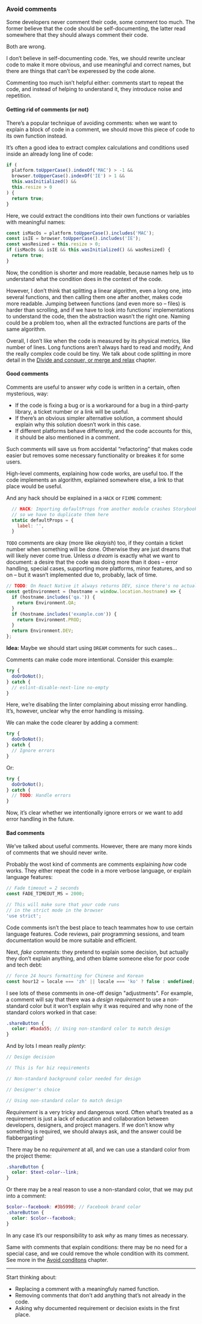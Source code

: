 ### Avoid comments

Some developers never comment their code, some comment too much. The former believe that the code should be self-documenting, the latter read somewhere that they should always comment their code.

Both are wrong.

I don’t believe in self-documenting code. Yes, we should rewrite unclear code to make it more obvious, and use meaningful and correct names, but there are things that can’t be experessed by the code alone.

Commenting too much isn’t helpful either: comments start to repeat the code, and instead of helping to understand it, they introduce noise and repetition.

#### Getting rid of comments (or not)

There’s a popular technique of avoiding comments: when we want to explain a block of code in a comment, we should move this piece of code to its own function instead.

It’s often a good idea to extract complex calculations and conditions used inside an already long line of code:

<!--
class Test {
  resize = 1
  wasInitialized() { return true }
  test(platform, browser) {
 -->

```js
if (
  platform.toUpperCase().indexOf('MAC') > -1 &&
  browser.toUpperCase().indexOf('IE') > 1 &&
  this.wasInitialized() &&
  this.resize > 0
) {
  return true;
}
```

<!--
    return false
  }
}
const test = new Test();
expect(test.test('Mac_PowerPC', 'Mozilla/4.0 (compatible; MSIE 5.17; Mac_PowerPC)')).toBe(true)
expect(test.test('MacInter', 'Mozilla/5.0 (Macintosh; Intel Mac OS X 10_15_7) AppleWebKit/537.36 (KHTML, like Gecko) Chrome/110.0.0.0 Safari/537.36 Edg/110.0.1587.50')).toBe(false)
-->

Here, we could extract the conditions into their own functions or variables with meaningful names:

<!--
class Test {
  resize = 1
  wasInitialized() { return true }
  test(platform, browser) {
 -->

```js
const isMacOs = platform.toUpperCase().includes('MAC');
const isIE = browser.toUpperCase().includes('IE');
const wasResized = this.resize > 0;
if (isMacOs && isIE && this.wasInitialized() && wasResized) {
  return true;
}
```

<!--
    return false
  }
}
const test = new Test();
expect(test.test('Mac_PowerPC', 'Mozilla/4.0 (compatible; MSIE 5.17; Mac_PowerPC)')).toBe(true)
expect(test.test('MacInter', 'Mozilla/5.0 (Macintosh; Intel Mac OS X 10_15_7) AppleWebKit/537.36 (KHTML, like Gecko) Chrome/110.0.0.0 Safari/537.36 Edg/110.0.1587.50')).toBe(false)
-->

Now, the condition is shorter and more readable, because names help us to understand what the condition does in the context of the code.

However, I don’t think that splitting a linear algorithm, even a long one, into several functions, and then calling them one after another, makes code more readable. Jumping between functions (and even more so – files) is harder than scrolling, and if we have to look into functions’ implementations to understand the code, then the abstraction wasn’t the right one. Naming could be a problem too, when all the extracted functions are parts of the same algorithm.

Overall, I don’t like when the code is measured by its physical metrics, like number of lines. Long functions aren’t always hard to read and modify, And the really complex code could be tiny. We talk about code splitting in more detail in the [Divide and conquer, or merge and relax](#divide-and-conquer-or-merge-and-relax) chapter.

#### Good comments

Comments are useful to answer _why_ code is written in a certain, often mysterious, way:

- If the code is fixing a bug or is a workaround for a bug in a third-party library, a ticket number or a link will be useful.
- If there’s an obvious simpler alternative solution, a comment should explain why this solution doesn’t work in this case.
- If different platforms behave differently, and the code accounts for this, it should be also mentioned in a comment.

Such comments will save us from accidental “refactoring” that makes code easier but removes some necessary functionality or breakes it for some users.

High-level comments, explaining how code works, are useful too. If the code implements an algorithm, explained somewhere else, a link to that place would be useful.

And any hack should be explained in a `HACK` or `FIXME` comment:

<!-- class Test { -->

```js
  // HACK: Importing defaultProps from another module crashes Storybook Docs,
  // so we have to duplicate them here
  static defaultProps = {
    label: '',
  }
```

<!-- } -->

`TODO` comments are okay (more like _okayish_) too, if they contain a ticket number when something will be done. Otherwise they are just dreams that will likely never come true. Unless _a dream_ is exactly what we want to document: a desire that the code was doing more than it does – error handling, special cases, supporting more platforms, minor features, and so on – but it wasn’t implemented due to, probably, lack of time.

<!--
const Environment = {
  DEV: 'DEV',
  QA: 'QA',
  PROD: 'PROD',
}
-->

```js
// TODO: On React Native it always returns DEV, since there's no actual location available
const getEnvironment = (hostname = window.location.hostname) => {
  if (hostname.includes('qa.')) {
    return Environment.QA;
  }
  if (hostname.includes('example.com')) {
    return Environment.PROD;
  }
  return Environment.DEV;
};
```

<!--
expect(getEnvironment('qa.example.com')).toBe('QA')
expect(getEnvironment('www.example.com')).toBe('PROD')
expect(getEnvironment('localhost')).toBe('DEV')
-->

**Idea:** Maybe we should start using `DREAM` comments for such cases...

Comments can make code more intentional. Consider this example:

<!-- const doOrDoNot = () => {} -->

```js
try {
  doOrDoNot();
} catch {
  // eslint-disable-next-line no-empty
}
```

Here, we’re disabling the linter complaining about missing error handling. It’s, however, unclear why the error handling is missing.

We can make the code clearer by adding a comment:

<!-- const doOrDoNot = () => {} -->

```js
try {
  doOrDoNot();
} catch {
  // Ignore errors
}
```

Or:

<!-- const doOrDoNot = () => {} -->

```js
try {
  doOrDoNot();
} catch {
  // TODO: Handle errors
}
```

Now, it’s clear whether we intentionally ignore errors or we want to add error handling in the future.

#### Bad comments

We’ve talked about useful comments. However, there are many more kinds of comments that we should never write.

Probably the wost kind of comments are comments explaining _how_ code works. They either repeat the code in a more verbose language, or explain language features:

```js
// Fade timeout = 2 seconds
const FADE_TIMEOUT_MS = 2000;
```

```js
// This will make sure that your code runs
// in the strict mode in the browser
'use strict';
```

Code comments isn’t the best place to teach teammates how to use certain language features. Code reviews, pair programming sessions, and team documentation would be more suitable and efficient.

Next, _fake_ comments: they pretend to explain some decision, but actually they don’t explain anything, and othen blame someone else for poor code and tech debt:

<!-- const locale = 'ko' -->

```js
// force 24 hours formatting for Chinese and Korean
const hour12 = locale === 'zh' || locale === 'ko' ? false : undefined;
```

<!-- expect(hour12).toBe(false) -->

I see lots of these comments in one-off design "adjustments". For example, a comment will say that there was a _design requirement_ to use a non-standard color but it won’t explain why it was required and why none of the standard colors worked in that case:

```scss
.shareButton {
  color: #bada55; // Using non-standard color to match design
}
```

And by lots I mean really _plenty_:

```js
// Design decision

// This is for biz requirements

// Non-standard background color needed for design

// Designer's choice

// Using non-standard color to match design
```

_Requirement_ is a very tricky and dangerous word. Often what’s treated as a requirement is just a lack of education and collaboration between developers, designers, and project managers. If we don’t know why something is required, we should always ask, and the answer could be flabbergasting!

There may be no _requirement_ at all, and we can use a standard color from the project theme:

```scss
.shareButton {
  color: $text-color--link;
}
```

Or there may be a real reason to use a non-standard color, that we may put into a comment:

```scss
$color--facebook: #3b5998; // Facebook brand color
.shareButton {
  color: $color--facebook;
}
```

In any case it’s our responsibility to ask _why_ as many times as necessary.

Same with comments that explain conditions: there may be no need for a special case, and we could remove the whole condition with its comment. See more in the [Avoid conditons](#avoid-conditions) chapter.

---

Start thinking about:

- Replacing a comment with a meaningfuly named function.
- Removing comments that don’t add anything that’s not already in the code.
- Asking why documented requirement or decision exists in the first place.
